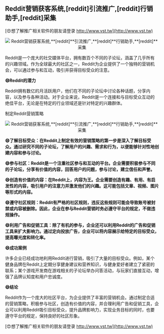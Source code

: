 ## **Reddit营销获客系统,**[reddit]**引流推广,**[reddit]**行销助手,**[reddit]**采集**

[😍想了解推广相关软件的朋友请登录 http://www.vst.tw](http://www.vst.tw)

 <center><img src="https://vst.tw/MP4/tuiguang/png/1.png" alt="Reddit营销获客系统,**[reddit]**引流推广,**[reddit]**行销助手,**[reddit]**采集"></center>

Reddit是一个庞大的社交媒体平台，拥有数百个不同的子论坛，涵盖了几乎所有的兴趣领域。作为全球最大的社区之一，Reddit为企业提供了一个独特的营销机会，可以通过参与和互动，吸引并获得目标受众的注意。

**😄Reddit的潜力**

Reddit拥有数亿的月活跃用户，他们在不同的子论坛中讨论各种话题，分享内容，以及参与各种活动。对于企业来说，Reddit是一个连接和与目标受众互动的绝佳平台，无论是在特定的行业领域还是针对特定的兴趣群体。

制定Reddit营销策略

 <center><img src="https://vst.tw/MP4/tuiguang/png/5.png" alt="Reddit营销获客系统,**[reddit]**引流推广,**[reddit]**行销助手,**[reddit]**采集"></center>

**😄了解目标受众：在Reddit上制定有效的营销策略的第一步是深入了解目标受众。通过研究不同的子论坛，了解用户的兴趣、需求和行为，以便能够针对性地创建内容和参与讨论。**

**😄参与社区：Reddit是一个注重社区参与和互动的平台。企业需要积极参与不同的子论坛，分享有价值的内容，回答用户的问题，参与讨论，建立信任和声誉。**

**😄创造有价值的内容：在Reddit上，内容为王。企业需要创造有趣、有用、有启发性的内容，吸引用户的注意力并激发他们的兴趣。这可能包括文章、视频、图片等形式的内容。**

**😄遵守社区规则：Reddit有严格的社区规则，违反这些规则可能会导致账号被封禁或内容被删除。因此，企业在参与Reddit营销时务必遵守平台的规定，不做违规操作。**

**😄利用广告和促销工具：除了有机的参与，企业还可以利用Reddit的广告和促销工具来扩大影响力。通过定向投放广告，企业可以将内容展示给特定的目标受众，提高曝光度和转化率。**

**😄成功案例**

许多企业已经成功地利用Reddit进行营销，吸引了大量的目标受众。例如，某个健身品牌在Reddit上定期分享健身建议和营养知识，与健身爱好者建立了紧密的联系；某个游戏开发商在游戏相关的子论坛举办问答活动，与玩家们直接互动，增强了品牌认知度和用户忠诚度。

**😄结论**

Reddit作为一个庞大的社区平台，为企业提供了丰富的营销机会。通过制定合适的营销策略，积极参与社区，创造有价值的内容，并合理利用广告和促销工具，企业可以利用Reddit吸引目标受众，提升品牌影响力，实现业务目标的同时，也要遵守平台的规定，保持良好的社区形象。

[😍想了解推广相关软件的朋友请登录 http://www.vst.tw](http://www.vst.tw)



